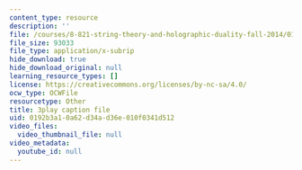 ```yaml
---
content_type: resource
description: ''
file: /courses/8-821-string-theory-and-holographic-duality-fall-2014/0192b3a10a62d34ad36e010f0341d512_jhyWwA_bJ5A.srt
file_size: 93033
file_type: application/x-subrip
hide_download: true
hide_download_original: null
learning_resource_types: []
license: https://creativecommons.org/licenses/by-nc-sa/4.0/
ocw_type: OCWFile
resourcetype: Other
title: 3play caption file
uid: 0192b3a1-0a62-d34a-d36e-010f0341d512
video_files:
  video_thumbnail_file: null
video_metadata:
  youtube_id: null
---
```

